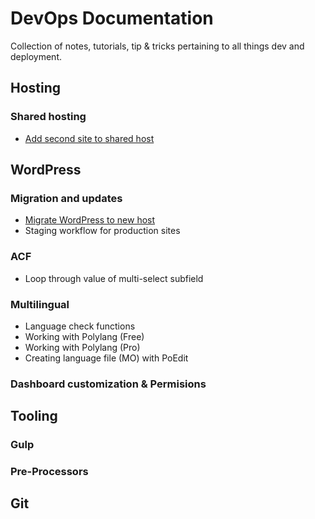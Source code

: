 # DevOps Documentation

Collection of notes, tutorials, tip & tricks pertaining to all things dev and deployment.

## Hosting

### Shared hosting

- [Add second site to shared host](hosting/new-site-to-shared-host.md)

## WordPress

### Migration and updates

- [Migrate WordPress to new host](wordpress/migrate-wordpress-install.md)
- Staging workflow for production sites

### ACF

- Loop through value of multi-select subfield

### Multilingual

- Language check functions
- Working with Polylang (Free)
- Working with Polylang (Pro)
- Creating language file (MO) with PoEdit

### Dashboard customization & Permisions

## Tooling

### Gulp

### Pre-Processors

## Git

